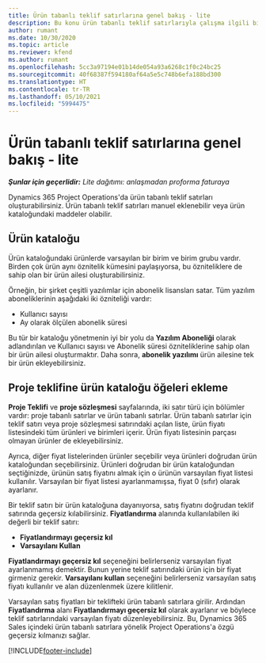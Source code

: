 ```yaml
---
title: Ürün tabanlı teklif satırlarına genel bakış - lite
description: Bu konu ürün tabanlı teklif satırlarıyla çalışma ilgili bilgi sağlar.
author: rumant
ms.date: 10/30/2020
ms.topic: article
ms.reviewer: kfend
ms.author: rumant
ms.openlocfilehash: 5cc3a97194e01b14de054a93a6268c1f0c24bc25
ms.sourcegitcommit: 40f68387f594180af64a5e5c748b6efa188bd300
ms.translationtype: HT
ms.contentlocale: tr-TR
ms.lasthandoff: 05/10/2021
ms.locfileid: "5994475"
---
```

# <a name="product-based-quote-lines-overview---lite"></a>Ürün tabanlı teklif satırlarına genel bakış - lite

_**Şunlar için geçerlidir:** Lite dağıtımı: anlaşmadan proforma faturaya_

Dynamics 365 Project Operations'da ürün tabanlı teklif satırları oluşturabilirsiniz. Ürün tabanlı teklif satırları manuel eklenebilir veya ürün kataloğundaki maddeler olabilir.

## <a name="product-catalog"></a>Ürün kataloğu

Ürün kataloğundaki ürünlerde varsayılan bir birim ve birim grubu vardır. Birden çok ürün aynı öznitelik kümesini paylaşıyorsa, bu özniteliklere de sahip olan bir ürün ailesi oluşturabilirsiniz. 

Örneğin, bir şirket çeşitli yazılımlar için abonelik lisansları satar. Tüm yazılım aboneliklerinin aşağıdaki iki özniteliği vardır:

- Kullanıcı sayısı
- Ay olarak ölçülen abonelik süresi

Bu tür bir kataloğu yönetmenin iyi bir yolu da **Yazılım Aboneliği** olarak adlandırılan ve Kullanıcı sayısı ve Abonelik süresi özniteliklerine sahip olan bir ürün ailesi oluşturmaktır. Daha sonra, **abonelik yazılımı** ürün ailesine tek bir ürün ekleyebilirsiniz.

## <a name="add-product-catalog-items-to-a-project-quote"></a>Proje teklifine ürün kataloğu öğeleri ekleme

**Proje Teklifi** ve **proje sözleşmesi** sayfalarında, iki satır türü için bölümler vardır: proje tabanlı satırlar ve ürün tabanlı satırlar. Ürün tabanlı satırlar için teklif satırı veya proje sözleşmesi satırındaki açılan liste, ürün fiyatı listesindeki tüm ürünleri ve birimleri içerir. Ürün fiyatı listesinin parçası olmayan ürünler de ekleyebilirsiniz.

Ayrıca, diğer fiyat listelerinden ürünler seçebilir veya ürünleri doğrudan ürün kataloğundan seçebilirsiniz. Ürünleri doğrudan bir ürün kataloğundan seçtiğinizde, ürünün satış fiyatını almak için o ürünün varsayılan fiyat listesi kullanılır. Varsayılan bir fiyat listesi ayarlanmamışsa, fiyat 0 (sıfır) olarak ayarlanır.

Bir teklif satırı bir ürün kataloğuna dayanıyorsa, satış fiyatını doğrudan teklif satırında geçersiz kılabilirsiniz. **Fiyatlandırma** alanında kullanılabilen iki değerli bir teklif satırı:

- **Fiyatlandırmayı geçersiz kıl**
- **Varsayılanı Kullan**

**Fiyatlandırmayı geçersiz kıl** seçeneğini belirlerseniz varsayılan fiyat ayarlanmamış demektir. Bunun yerine teklif satırındaki ürün için bir fiyat girmeniz gerekir. **Varsayılanı kullan** seçeneğini belirlerseniz varsayılan satış fiyatı kullanılır ve alan düzenlenmek üzere kilitlenir.

Varsayılan satış fiyatları bir teklifteki ürün tabanlı satırlara girilir. Ardından **Fiyatlandırma** alanı **Fiyatlandırmayı geçersiz kıl** olarak ayarlanır ve böylece teklif satırlarındaki varsayılan fiyatı düzenleyebilirsiniz. Bu, Dynamics 365 Sales içindeki ürün tabanlı satırlara yönelik Project Operations'a özgü geçersiz kılmanızı sağlar.


[!INCLUDE[footer-include](../../includes/footer-banner.md)]